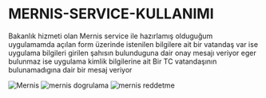 # MERNIS-SERVICE-KULLANIMI
Bakanlık hizmeti olan Mernis service ile hazırlamış olduguğum uygulamamda açılan form üzerinde istenilen bilgilere ait bir vatandaş var ise uygulama bilgileri girilen şahısın bulunduguna dair onay mesajı veriyor eger bulunmaz ise uygulama kimlik bilgilerine ait Bir TC vatandaşının bulunamadıgına dair bir mesaj veriyor 


![Mernis](https://github.com/kubilayytpkts/MERNIS-SERVICE-KULLANIMI/assets/119957098/dbadd043-01e8-45d1-8b07-65fab8fd9de9)
![mernis dogrulama](https://github.com/kubilayytpkts/MERNIS-SERVICE-KULLANIMI/assets/119957098/958fd631-0bbd-4abd-9026-f545632c6a35)
![mernis reddetme](https://github.com/kubilayytpkts/MERNIS-SERVICE-KULLANIMI/assets/119957098/f53299eb-1caa-4241-90fc-460adcbeb615)
